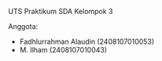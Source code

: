 UTS Praktikum SDA Kelompok 3

Anggota:
- Fadhlurrahman Alaudin (2408107010053)
- M. Ilham (2408107010043)
